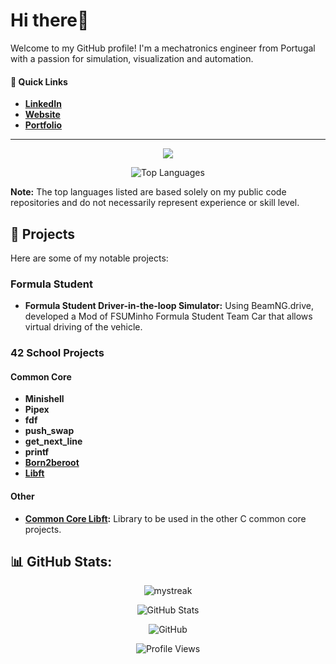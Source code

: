 <h1 align="left">Hi there👋</h1>

Welcome to my GitHub profile! I'm a mechatronics engineer from Portugal with a passion for simulation, visualization and automation.

#### 🚀 Quick Links
* **[LinkedIn](https://linkedin.com/in/goncalotr)**
* **[Website](https://goncalotr.com)**
* **[Portfolio](https://goncalotr.com/portfolio)**

---
<p align="center">
  <a href="https://skillicons.dev">
    <img src="https://skillicons.dev/icons?i=py,opencv,sklearn,c,cpp,cs,dotnet,rust,lua,bash,markdown,latex,git,github,githubactions,vscode,visualstudio,obsidian,notion,wordpress,arduino,raspberrypi,windows,linux,blender,unreal&perline=13" />
  </a>
</p>

<p align="center">
<img src="https://github-readme-stats.vercel.app/api/top-langs?username=goncalotr&show_icons=true&locale=en&layout=donut&theme=github_dark&langs_count=10&include_all_commits=true&count_private=true&hide_border=true" alt="Top Languages" />
</p>

**Note:** The top languages listed are based solely on my public code repositories and do not necessarily represent experience or skill level.

<!---
* **[Email](mailto:your.email@example.com)**
* **[Resume/CV](Link to Online CV/Resume)**

[![My Skills](https://skillicons.dev/icons?i=py,opencv,sklearn,c,cpp,cs,dotnet,rust,lua,bash,markdown,latex)](https://skillicons.dev)
[![My Skills](https://skillicons.dev/icons?i=git,github,githubactions,vscode,visualstudio,obsidian,notion,wordpress,arduino,raspberrypi,windows,linux,blender,unreal)](https://skillicons.dev)

cmake
linkedin
powershell
pytorch
qt
ros
rust
sql
sklearn
tensorflow
threejs
unreal
unity
visualstudio
vscode
windows
wordpress
--->





## 📁 Projects

Here are some of my notable projects:

### Formula Student

- **Formula Student Driver-in-the-loop Simulator:** Using BeamNG.drive, developed a Mod of FSUMinho Formula Student Team Car that allows virtual driving of the vehicle.

### 42 School Projects

#### Common Core

- **Minishell**
- **Pipex**
- **fdf**
- **push_swap**
- **get_next_line**
- **printf**
- **[Born2beroot](https://github.com/goncalotr/42_Born2beroot)**
- **[Libft](https://github.com/goncalotr/42_Libft)**

#### Other

- **[Common Core Libft](https://github.com/goncalotr/42_libft_v2):** Library to be used in the other C common core projects.





## 📊 GitHub Stats:

<p align="center">
  <img src="https://github-readme-streak-stats.herokuapp.com/?user=goncalotr&theme=github_dark" alt="mystreak"/>
</p>

<p align="center">
  <img src="https://github-readme-stats.vercel.app/api?username=goncalotr&theme=github_dark&rank_icon=percentile&hide_border=true&include_all_commits=false&count_private=true" alt="GitHub Stats" />
</p>

<p align="center">
  <img alt="GitHub" src="https://img.shields.io/badge/dynamic/json?color=0e75b6&style=flat&logo=github&label=GitHub%20Followers&labelColor=grey&query=%24.data.totalSubs&url=https%3A%2F%2Fapi.spencerwoo.com%2Fsubstats%2F%3Fsource%3Dgithub%26queryKey%3Dgoncalotr&longCache=true"/>
</p>

<p align="center">
  <img src="https://komarev.com/ghpvc/?username=goncalotr&label=Profile%20views&color=0e75b6&style=flat" alt="Profile Views" />
</p>
